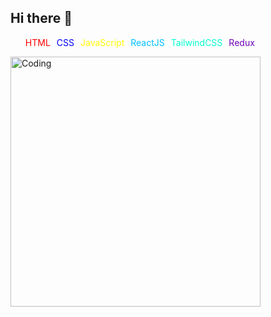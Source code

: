 ## Hi there 👋

<!--
**aryanchari06/aryanchari06** is a ✨ _special_ ✨ repository because its `README.md` (this file) appears on your GitHub profile.

Here are some ideas to get you started:

- 🔭 I’m currently working on ...
- 🌱 I’m currently learning ...
- 👯 I’m looking to collaborate on ...
- 🤔 I’m looking for help with ...
- 💬 Ask me about ...
- 📫 How to reach me: ...
- 😄 Pronouns: ...
- ⚡ Fun fact: ...
-->

<ul style="display: flex; list-style: none; gap: 10px;" >
        <li style="color: red;">HTML</li>
        <li style="color: blue;">CSS</li>
        <li style="color: yellow;">JavaScript</li>
        <li style="color: rgb(0, 191, 255);">ReactJS</li>
        <li style="color: rgb(0, 255, 208);">TailwindCSS</li>
        <li style="color: rgb(111, 0, 184);">Redux</li>
      </ul>
<img align="left" alt="Coding" width="400" src="https://i.ibb.co/0hYxDyW/bg.jpg">
